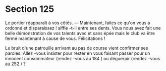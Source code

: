 # Section 125

Le portier réapparaît à vos côtés.
— Maintenant, faites ce qu'on vous a ordonné et disparaissez !
siffle -t-il entre ses dents. Vous nous avez fait une belle
démonstration de vos talents avec et sans épée mais le club  va
être fermé maintenant à cause de vous. Félicitations !

Le bruit d'une patrouille arrivant au pas de course vient
confirmer ses paroles. Allez -vous insister pour rester en vous
faisant passer pour un innocent consommateur (rendez -vous au
184 ) ou déguerpir (rendez -vous au 252 ) ?